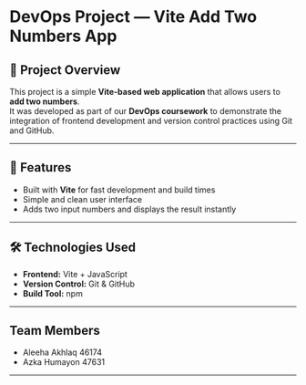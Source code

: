 # DevOps Project — Vite Add Two Numbers App

## 🧮 Project Overview
This project is a simple **Vite-based web application** that allows users to **add two numbers**.  
It was developed as part of our **DevOps coursework** to demonstrate the integration of frontend development and version control practices using Git and GitHub.

---

## 🚀 Features
- Built with **Vite** for fast development and build times  
- Simple and clean user interface  
- Adds two input numbers and displays the result instantly  

---

## 🛠️ Technologies Used
- **Frontend:** Vite + JavaScript  
- **Version Control:** Git & GitHub  
- **Build Tool:** npm  

---

## Team Members

- Aleeha Akhlaq 46174
- Azka Humayon 47631 

---

